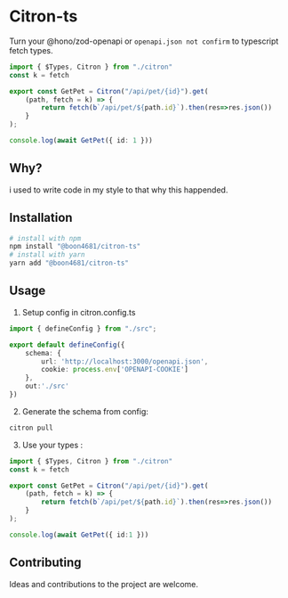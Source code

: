 # Citron-ts

Turn your @hono/zod-openapi or `openapi.json not confirm` to typescript fetch types.

```ts
import { $Types, Citron } from "./citron"
const k = fetch

export const GetPet = Citron("/api/pet/{id}").get(
    (path, fetch = k) => {
        return fetch(b`/api/pet/${path.id}`).then(res=>res.json())
    }
);

console.log(await GetPet({ id: 1 }))
```

## Why?

i used to write code in my style to that why this happended. 

## Installation

```bash
# install with npm
npm install "@boon4681/citron-ts"
# install with yarn
yarn add "@boon4681/citron-ts"
```

## Usage

1. Setup config in citron.config.ts
```ts
import { defineConfig } from "./src";

export default defineConfig({
    schema: {
        url: 'http://localhost:3000/openapi.json',
        cookie: process.env['OPENAPI-COOKIE']
    },
    out:'./src'
})
```
2. Generate the schema from config:
```bash
citron pull
```

3. Use your types :
```ts
import { $Types, Citron } from "./citron"
const k = fetch

export const GetPet = Citron("/api/pet/{id}").get(
    (path, fetch = k) => {
        return fetch(b`/api/pet/${path.id}`).then(res=>res.json())
    }
);

console.log(await GetPet({ id:1 }))
```

## Contributing

Ideas and contributions to the project are welcome.